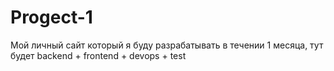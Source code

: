 # Progect-1
Мой личный сайт который я буду разрабатывать в течении 1 месяца, тут будет backend + frontend + devops + test
